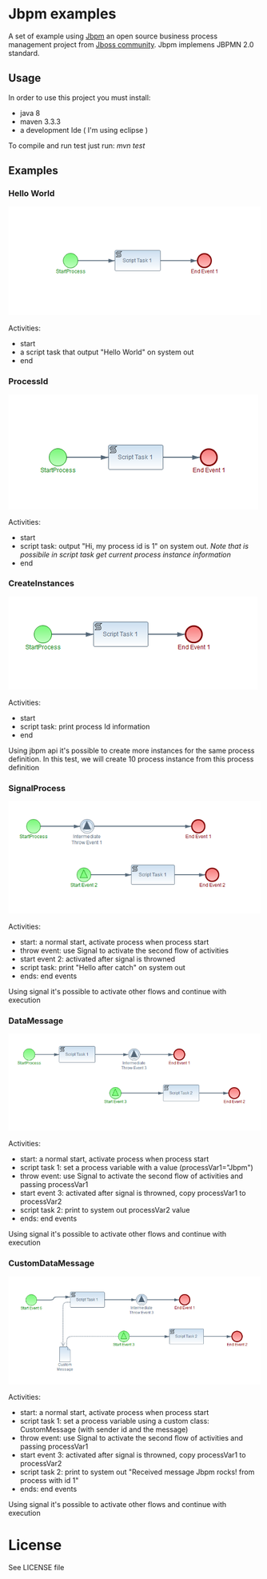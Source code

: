 # Jbpm examples

A set of example using [Jbpm](http://www.jbpm.org/) an open source business process management project from [Jboss community](http://www.jboss.org/). Jbpm implemens JBPMN 2.0 standard.

## Usage

In order to use this project you must install:

* java 8
* maven 3.3.3 
* a development Ide ( I'm using eclipse )

To compile and run test just run: *mvn test*

## Examples

### Hello World

![Hello World jbpm process](src/main/resources/example/helloworld/HelloWorld.png)

Activities:

 * start
 * a script task that output "Hello World" on system out
 * end

### ProcessId 

![Print process Id jbpm process](src/main/resources/example/processId/processId.png)

Activities:

 * start
 * script task: output "Hi, my process id is 1" on system out. *Note that is possibile in script task get current process instance information*
 * end

### CreateInstances

![Create Instances jbpm process](src/main/resources/example/createInstances/CreateInstances.png)

Activities:

 * start
 * script task: print process Id information
 * end
 
Using jbpm api it's possible to create more instances for the same process definition. In this test, we will create 10 process instance from this process definition

### SignalProcess

![Signal Process jbpm process](src/main/resources/example/signalProcess/signalProcess.png)

Activities:

 * start: a normal start, activate process when process start
 * throw event: use Signal to activate the second flow of activities
 * start event 2: activated after signal is throwned 
 * script task: print "Hello after catch" on system out
 * ends: end events
 
Using signal it's possible to activate other flows and continue with execution

### DataMessage

![Data Message jbpm process](src/main/resources/example/dataMessage/dataMessage.png)

Activities:

 * start: a normal start, activate process when process start
 * script task 1: set a process variable with a value (processVar1="Jbpm")
 * throw event: use Signal to activate the second flow of activities and passing processVar1
 * start event 3: activated after signal is throwned, copy processVar1 to processVar2 
 * script task 2: print to system out processVar2 value
 * ends: end events
 
Using signal it's possible to activate other flows and continue with execution

### CustomDataMessage

![Custom Data Message jbpm process](src/main/resources/example/customDataMessage/CustomDataMessage.png)

Activities:

 * start: a normal start, activate process when process start
 * script task 1: set a process variable using a custom class: CustomMessage (with sender id and the message)
 * throw event: use Signal to activate the second flow of activities and passing processVar1
 * start event 3: activated after signal is throwned, copy processVar1 to processVar2 
 * script task 2: print to system out "Received message Jbpm rocks! from process with id 1"
 * ends: end events
 
Using signal it's possible to activate other flows and continue with execution

# License

See LICENSE file
